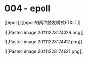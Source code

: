 # 004 - epoll
[[epoll]]
[[epoll的两种触发模式ET&LT]]


![[Pasted image 20211228174329.png]]

![[Pasted image 20211228174417.png]]


![[Pasted image 20211228174621.png]]